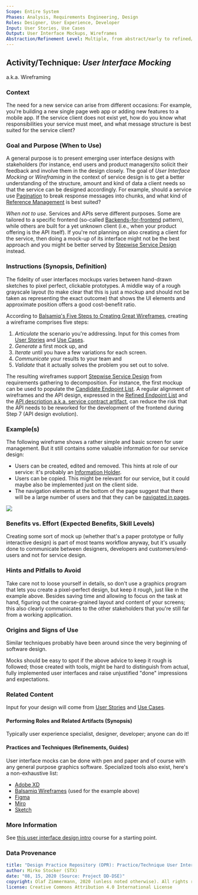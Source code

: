 ```yaml
---
Scope: Entire System
Phases: Analysis, Requirements Engineering, Design
Roles: Designer, User Experience, Developer
Input: User Stories, Use Cases
Output: User Interface Mockups, Wireframes
Abstraction/Refinement Level: Multiple, from abstract/early to refined/concrete
---
```


Activity/Technique: *User Interface Mocking*
------------------------
a.k.a. Wireframing


### Context
The need for a new service can arise from different occasions: For example, you're building a new single page web app or adding new features to a mobile app. If the service client does not exist yet, how do you know what responsibilities your service must meet, and what message structure is best suited for the service client? 

### Goal and Purpose (When to Use)
A general purpose is to present emerging user interface designs with stakeholders (for instance, end users and product managers)to solicit their feedback and involve them in the design closely. The goal of *User Interface Mocking* or *Wireframing* in the context of service design is to get a better understanding of the structure, amount and kind of data a client needs so that the service can be designed accordingly.
For example, should a service use [Pagination](https://www.microservice-api-patterns.org/patterns/structure/compositeRepresentations/Pagination) to break response messages into chunks, and what kind of [Reference Management](https://www.microservice-api-patterns.org/patterns/quality/#reference-management/) is best suited? 

*When not to use*. Services and APIs serve different purposes. Some are tailored to a specific frontend (so-called [Backends-for-frontend](https://samnewman.io/patterns/architectural/bff/) pattern), while others are built for a yet unknown client (i.e., when your product offering is the API itself). If you're not planning on also creating a client for the service, then doing a mock-up of its interface might not be the best approach and you might be better served by [Stepwise Service Design](DPR-StepwiseServiceDesign) instead.

### Instructions (Synopsis, Definition)
The fidelity of user interfaces mockups varies between hand-drawn sketches to pixel perfect, clickable prototypes. A middle way of a rough grayscale layout (to make clear that this is just a mockup and should not be taken as representing the exact outcome) that shows the UI elements and approximate position offers a good cost-benefit ratio.

According to [Balsamiq's Five Steps to Creating Great Wireframes](https://balsamiq.com/learn/articles/five-steps-to-great-wireframes/), creating a wireframe comprises five steps: 

1. *Articulate* the scenario you're addressing. Input for this comes from [User Stories](../artifact-templates/DPR-UserStory) and [Use Cases](../artifact-templates/DPR-UseCase).
1. *Generate* a first mock up, and
1. *Iterate* until you have a few variations for each screen.
1. *Communicate* your results to your team and
1. *Validate* that it actually solves the problem you set out to solve.

The resulting wireframes support [Stepwise Service Design](DPR-StepwiseServiceDesign) from requirements gathering to decomposition. For instance, the first mockup can be used to populate the [Candidate Endpoint List](../artifact-templates/SDPR-CandidateEndpointList.md). A regular alignment of wireframes and the API design, expressed in the [Refined Endpoint List](../artifact-templates/SDPR-RefinedEndpointList.md) and the [API description a.k.a. service contract artifact](../artifact-templates/SDPR-APIDescription.md), can reduce the risk that the API needs to be reworked for the development of the frontend during Step 7 (API design evolution).
 

### Example(s)

The following wireframe shows a rather simple and basic screen for user management. But it still contains some valuable information for our service design:

* Users can be created, edited and removed. This hints at role of our service: it's probably an [Information Holder](https://www.microservice-api-patterns.org/patterns/responsibility/endpointRoles/InformationHolderResource).
* Users can be copied. This might be relevant for our service, but it could maybe also be implemented just on the client side.
* The navigation elements at the bottom of the page suggest that there will be a large number of users and that they can be [navigated in pages](https://www.microservice-api-patterns.org/patterns/structure/compositeRepresentations/Pagination). 

![](./images/Wireframe-Example.png)

### Benefits vs. Effort (Expected Benefits, Skill Levels)
Creating some sort of mock up (whether that's a paper prototype or fully interactive design) is part of most teams workflow anyway, but it's usually done to communicate between designers, developers and customers/end-users and not for service design.


### Hints and Pitfalls to Avoid
Take care not to loose yourself in details, so don't use a graphics program that lets you create a pixel-perfect design, but keep it rough, just like in the example above. Besides saving time and allowing to focus on the task at hand, figuring out the coarse-grained layout and content of your screens; this also clearly communicates to the other stakeholders that you're still far from a working application.


### Origins and Signs of Use
Similar techniques probably have been around since the very beginning of software design. 

Mocks should be easy to spot if the above advice to keep it rough is followed; those created with tools, might be hard to distinguish from actual, fully implemented user interfaces and raise unjustified "done" impressions and expectations. 


### Related Content
Input for your design will come from [User Stories](../artifact-templates/DPR-UserStory.md) and [Use Cases](../artifact-templates/DPR-UseCase.md).


#### Performing Roles and Related Artifacts (Synopsis)
Typically user experience specialist, designer, developer; anyone can do it!

<!--
|**Role**| Input | Output | Comments |
|:-|:-----:|:------:|:--------:|
|  |  |  |  |
-->


#### Practices and Techniques (Refinements, Guides)
User interface mocks can be done with pen and paper and of course with any general purpose graphics software. Specialized tools also exist, here's a non-exhaustive list:

* [Adobe XD](https://www.adobe.com/products/xd.html)
* [Balsamiq Wireframes](https://balsamiq.com/) (used for the example above)
* [Figma](https://www.figma.com/)
* [Miro](https://miro.com)
* [Sketch](https://www.sketch.com/)


### More Information 
See [this user interface design intro](https://balsamiq.com/learn/courses/intro-to-ui-design/) course for a starting point.


### Data Provenance 

```yaml
title: "Design Practice Repository (DPR): Practice/Technique User Interface Mocking"
author: Mirko Stocker (STX)
date: "08, 15, 2020 (Source: Project DD-DSE)"
copyright: Olaf Zimmermann, 2020 (unless noted otherwise). All rights reserved.
license: Creative Commons Attribution 4.0 International License
```

